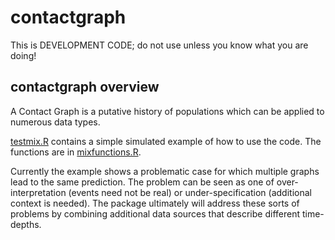 # contactgraph

This is DEVELOPMENT CODE; do not use unless you know what you are doing!

## contactgraph overview

A Contact Graph is a putative history of populations which can be applied to numerous data types.

[testmix.R](testmix.R) contains a simple simulated example of how to use the code. The functions are in [mixfunctions.R](mixfunction.R).

Currently the example shows a problematic case for which multiple graphs lead to the same prediction. The problem can be seen as one of over-interpretation (events need not be real) or under-specification (additional context is needed). The package ultimately will address these sorts of problems by combining additional data sources that describe different time-depths.
